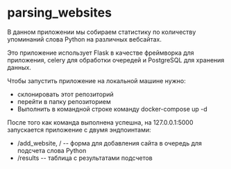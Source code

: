 # parsing_websites

В данном приложении мы собираем статистику по количеству упоминаний слова Python на различных вебсайтах. 

Это приложение использует Flask в качестве фреймворка для приложения, celery для обработки очередей и PostgreSQL для хранения данных. 

Чтобы запустить приложение на локальной машине нужно: 
- склонировать этот репозиторий
- перейти в папку репозиторием
- Выполнить в командной строке команду docker-compose up -d

После того как команда выполнена успешна, на 127.0.0.1:5000 запускается приложение с двумя эндпоинтами: 
- /add_website, / -- форма для добавления сайта в очередь для подсчета слова Python
- /results -- таблица с результатами подсчетов